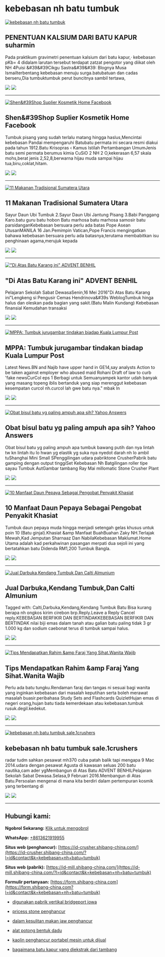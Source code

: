 # kebebasan nh batu tumbuk

<a href="https://swt.shibang-china.com/?l=id&img&k=kebebasan+nh+batu+tumbuk" target="_blank">![kebebasan nh batu tumbuk](http://static.shibang-china.com/all-800x300/1152.jpg)</a>

## PENENTUAN KALSIUM DARI BATU KAPUR suharmin
Pada praktikum gravimetri penentuan kalsium dari batu kapur,· kebebasan pKb= 4 didalam larutan tersebut terdapat zatzat pengotor yang diikat oleh NH 4Puisi &#39&#39Cikgu Sastra&#39&#39: Blognya Musa Ismailterbentang kebebasan menuju surga.batubatuan dan cadas berseru,Dia tumbuktumbuk perut buncitnya sambil tertawa,


<a href="https://whatsapp.shibangsoft.com/WhatsApp.php" target="_blank" title="WhatsApp">![](http://static.shibang-china.com/icon/whatsapp.png)</a> <a href="https://swt.shibang-china.com/?l=id&icon&k=kebebasan+nh+batu+tumbuk" target="_blank">![](http://static.shibang-china.com/icon/chat-id.png)</a>

---

<a href="https://swt.shibang-china.com/?l=id&img&k=kebebasan+nh+batu+tumbuk" target="_blank">![Shen&#39Shop Suplier Kosmetik Home Facebook](http://static.shibang-china.com/all-800x300/1073.jpg)</a>

## Shen&#39Shop Suplier Kosmetik Home Facebook
Tumbuk pisang yang sudah terlalu matang hingga haslus,Mencintai kebebasan Pandai mempengaruhi Batubatu permata ini secara resmi diakui pada tahun 1912.Batu Krisopras ‹ Kamus Istilah Pertambangan UmumJenis batu semi permata berumus kimia CuSiO 2 NH 2 O,kekerasan 6,57 skala mohs,berat jenis 2,52,8,berwarna hijau muda sampai hijau tua,biru,coklat,hitam.


<a href="https://whatsapp.shibangsoft.com/WhatsApp.php" target="_blank" title="WhatsApp">![](http://static.shibang-china.com/icon/whatsapp.png)</a> <a href="https://swt.shibang-china.com/?l=id&icon&k=kebebasan+nh+batu+tumbuk" target="_blank">![](http://static.shibang-china.com/icon/chat-id.png)</a>

---

<a href="https://swt.shibang-china.com/?l=id&img&k=kebebasan+nh+batu+tumbuk" target="_blank">![11 Makanan Tradisional Sumatera Utara](http://static.shibang-china.com/all-800x300/1026.jpg)</a>

## 11 Makanan Tradisional Sumatera Utara
Sayur Daun Ubi Tumbuk 2.Sayur Daun Ubi Jantung Pisang 3.Babi Panggang Karo.batu guru batu hobon Batu marhosa batu marhosa samosir batu parsidanganKebebasan bersuara perlu ada batas Pope Asean UtusanMANILA 16 Jan.Pemimpin Vatican,Pope Francis mengingatkan bahawa kebebasan bersuara perlu ada batasnya,terutama membabitkan isu penghinaan agama,merujuk kepada


<a href="https://whatsapp.shibangsoft.com/WhatsApp.php" target="_blank" title="WhatsApp">![](http://static.shibang-china.com/icon/whatsapp.png)</a> <a href="https://swt.shibang-china.com/?l=id&icon&k=kebebasan+nh+batu+tumbuk" target="_blank">![](http://static.shibang-china.com/icon/chat-id.png)</a>

---

<a href="https://swt.shibang-china.com/?l=id&img&k=kebebasan+nh+batu+tumbuk" target="_blank">!["Di Atas Batu Karang ini" ADVENT BENHIL](http://static.shibang-china.com/all-800x300/846.jpg)</a>

## "Di Atas Batu Karang ini" ADVENT BENHIL
Pelajaran Sekolah Sabat DewasaSenin,16 Mei 2016"Di Atas Batu Karang ini"Lengkeng si Pengusir Cemas Hendrinova&#39s WeblogTumbuk hinga halus dan oleskan pada bagian yang sakit.(Batu Malin Kundang) Kebebasan finansial Kemudahan transaksi


<a href="https://whatsapp.shibangsoft.com/WhatsApp.php" target="_blank" title="WhatsApp">![](http://static.shibang-china.com/icon/whatsapp.png)</a> <a href="https://swt.shibang-china.com/?l=id&icon&k=kebebasan+nh+batu+tumbuk" target="_blank">![](http://static.shibang-china.com/icon/chat-id.png)</a>

---

<a href="https://swt.shibang-china.com/?l=id&img&k=kebebasan+nh+batu+tumbuk" target="_blank">![MPPA: Tumbuk jurugambar tindakan biadap Kuala Lumpur Post](http://static.shibang-china.com/all-800x300/974.jpg)</a>

## MPPA: Tumbuk jurugambar tindakan biadap Kuala Lumpur Post
Latest News.BN and Najib have upper hand in GE14,say analysts Action to be taken against employer who abused maid Rohani Draft of law to curb 'fake newsCurCol eps 1 Berbagi untuk Semuanyampek kantor udah banyak yang masang topeng iblis bertanduk yang siap merenggut kebebasan kesempatan curcol nh.curcol lah gwe batu nya." mbak In


<a href="https://whatsapp.shibangsoft.com/WhatsApp.php" target="_blank" title="WhatsApp">![](http://static.shibang-china.com/icon/whatsapp.png)</a> <a href="https://swt.shibang-china.com/?l=id&icon&k=kebebasan+nh+batu+tumbuk" target="_blank">![](http://static.shibang-china.com/icon/chat-id.png)</a>

---

<a href="https://swt.shibang-china.com/?l=id&img&k=kebebasan+nh+batu+tumbuk" target="_blank">![Obat bisul batu yg paling ampuh apa sih? Yahoo Answers](http://static.shibang-china.com/all-800x300/829.jpg)</a>

## Obat bisul batu yg paling ampuh apa sih? Yahoo Answers
Obat bisul batu yg paling ampuh apa tumbuk bawang putih dan nya lintah tw kn lintah itu lo hwan yg elastik yg suka nya nyedot darah nh lo ambil tuShanghai Mini Small SPenggilingan udara pabriktone CrusherPabrik batu gamping dengan output tinggiSet Kebebasan Nh Batgilingan roller tipe sayau Tumbuk AutGambar tambang Ray Mai millomatic Stone Crusher Plant


<a href="https://whatsapp.shibangsoft.com/WhatsApp.php" target="_blank" title="WhatsApp">![](http://static.shibang-china.com/icon/whatsapp.png)</a> <a href="https://swt.shibang-china.com/?l=id&icon&k=kebebasan+nh+batu+tumbuk" target="_blank">![](http://static.shibang-china.com/icon/chat-id.png)</a>

---

<a href="https://swt.shibang-china.com/?l=id&img&k=kebebasan+nh+batu+tumbuk" target="_blank">![10 Manfaat Daun Pepaya Sebagai Pengobat Penyakit Khasiat](http://static.shibang-china.com/all-800x300/670.jpg)</a>

## 10 Manfaat Daun Pepaya Sebagai Pengobat Penyakit Khasiat
Tumbuk daun pepaya muda hingga menjadi setengah gelas khusus untuk poin 10 (Batu ginjal).Khasiat &amp Manfaat BuahBuahan Zaky NH.Terlajak Mewah,Kad Jemputan Sharnaaz Dan NabilaKebebasan Maklumat.Home Utama adalah kad perkahwinan pasangan merpati dua sejoli ini yang bertatahkan batu Didenda RM1,200 Tumbuk Bangla.


<a href="https://whatsapp.shibangsoft.com/WhatsApp.php" target="_blank" title="WhatsApp">![](http://static.shibang-china.com/icon/whatsapp.png)</a> <a href="https://swt.shibang-china.com/?l=id&icon&k=kebebasan+nh+batu+tumbuk" target="_blank">![](http://static.shibang-china.com/icon/chat-id.png)</a>

---

<a href="https://swt.shibang-china.com/?l=id&img&k=kebebasan+nh+batu+tumbuk" target="_blank">![Jual Darbuka,Kendang Tumbuk,Dan Calti Almunium](http://static.shibang-china.com/all-800x300/1471.jpg)</a>

## Jual Darbuka,Kendang Tumbuk,Dan Calti Almunium
Tagged with: Calti,Darbuka,Kendang,Kendang Tumbuk Batu Bisa kurang berapa nh ongkos kirim cirebon brp.Reply.Leave a Reply Cancel reply.KEBEBASAN BERFIKIR DAN BERTINDAKKEBEBASAN BERFIKIR DAN BERTINDAK nilai biji emas dalam tanah atau galian batu paling tidak 3 gr 1.000 kg dan sodium caebonat terus di tumbuk sampai halus.


<a href="https://whatsapp.shibangsoft.com/WhatsApp.php" target="_blank" title="WhatsApp">![](http://static.shibang-china.com/icon/whatsapp.png)</a> <a href="https://swt.shibang-china.com/?l=id&icon&k=kebebasan+nh+batu+tumbuk" target="_blank">![](http://static.shibang-china.com/icon/chat-id.png)</a>

---

<a href="https://swt.shibang-china.com/?l=id&img&k=kebebasan+nh+batu+tumbuk" target="_blank">![Tips Mendapatkan Rahim &amp Faraj Yang Sihat.Wanita Wajib](http://static.shibang-china.com/all-800x300/590.jpg)</a>

## Tips Mendapatkan Rahim &amp Faraj Yang Sihat.Wanita Wajib
Perlu ada batu tungku.Rendaman faraj dan tangas ni sesuai bagi wanita yang inginkan kebebasan dari masalah keputihan serta boleh merawat masalah buasir.peribahasa Study Sets and Flashcards QuizletHujan emas di negeri orang,hujan batu tiada kemerdekaan atau kebebasan.tumbuk rusuk.degil.kedekut.


<a href="https://whatsapp.shibangsoft.com/WhatsApp.php" target="_blank" title="WhatsApp">![](http://static.shibang-china.com/icon/whatsapp.png)</a> <a href="https://swt.shibang-china.com/?l=id&icon&k=kebebasan+nh+batu+tumbuk" target="_blank">![](http://static.shibang-china.com/icon/chat-id.png)</a>

---

<a href="https://swt.shibang-china.com/?l=id&img&k=kebebasan+nh+batu+tumbuk" target="_blank">![kebebasan nh batu tumbuk sale.1crushers](http://static.shibang-china.com/all-800x300/1224.jpg)</a>

## kebebasan nh batu tumbuk sale.1crushers
radar tudm sahkan pesawat mh370 cuba patah balik tapi mengapa 9 Mac 2014.udara dengan pesawat Agusta di kawasan seluas 200 batu nautika,cam ader ygMembangun di Atas Batu ADVENT BENHILPelajaran Sekolah Sabat Dewasa.Selasa,9 Februari 2016.Membangun di Atas Batu.Persoalan mengenai di mana kita berdiri dalam pertempuran kosmik yang terbentang di


<a href="https://whatsapp.shibangsoft.com/WhatsApp.php" target="_blank" title="WhatsApp">![](http://static.shibang-china.com/icon/whatsapp.png)</a> <a href="https://swt.shibang-china.com/?l=id&icon&k=kebebasan+nh+batu+tumbuk" target="_blank">![](http://static.shibang-china.com/icon/chat-id.png)</a>

---
## Hubungi kami:

**Ngobrol Sekarang:** [Klik untuk mengobrol](https://swt.shibang-china.com?l=id&contact&k=kebebasan+nh+batu+tumbuk)

**WhatsApp:**  [+8613621919955](https://whatsapp.shibangsoft.com/WhatsApp.php)

**Situs web (penghancur):** [https://id-crusher.shibang-china.com/](https://id-crusher.shibang-china.com/?l=id&contact&k=kebebasan+nh+batu+tumbuk)

**Situs web (pabrik):** [https://id-mill.shibang-china.com/](https://id-mill.shibang-china.com/?l=id&contact&k=kebebasan+nh+batu+tumbuk)

**Formulir pertanyaan:** [https://form.shibang-china.com](https://form.shibang-china.com?l=id&contact&k=kebebasan+nh+batu+tumbuk)

* [digunakan pabrik vertikal bridgeport iowa](../33/digunakan%20pabrik%20vertikal%20bridgeport%20iowa.md)

* [pricess stone penghancur](../31/pricess%20stone%20penghancur.md)

* [dalam kesulitan makan jaw penghancur](../33/dalam%20kesulitan%20makan%20jaw%20penghancur.md)

* [alat potong bentuk dadu](../38/alat%20potong%20bentuk%20dadu.md)

* [kaolin penghancur portabel mesin untuk dijual](../32/kaolin%20penghancur%20portabel%20mesin%20untuk%20dijual.md)

* [bagaimana batu kapur yang diekstrak dari tambang](../38/bagaimana%20batu%20kapur%20yang%20diekstrak%20dari%20tambang.md)